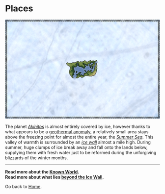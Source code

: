 # Places

![A map of the explored regions of Akínitos](./images/map_akinitos.png "A map of the explored regions of Akínitos")

The planet [*Akínitos*](/glossary.md#akínitos) is almost entirely covered by ice, however thanks to what appears to be a [geothermal anomaly](./lore/geothermalanomaly.md), a relatively small area stays above the freezing point for almost the entire year, the [*Summer Sea*](./glossary.md#summer-sea). This valley of warmth is surrounded by an [*ice wall*](./glossary.md#ice-wall) almost a mile high. During summer, huge clumps of ice break away and fall onto the lands below, supplying them with fresh water just to be reformed during the unforgiving blizzards of the winter months.

---

**Read more about the [Known World](./summersea.md).  
Read more about what lies [beyond the Ice Wall](./icewall.md).**

Go back to [Home](./index.md).